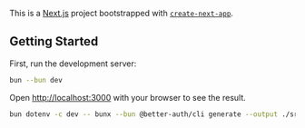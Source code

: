 This is a [Next.js](https://nextjs.org) project bootstrapped with [`create-next-app`](https://nextjs.org/docs/app/api-reference/create-next-app).

## Getting Started

First, run the development server:

```bash
bun --bun dev
```

Open [http://localhost:3000](http://localhost:3000) with your browser to see the result.

```bash
bun dotenv -c dev -- bunx --bun @better-auth/cli generate --output ./src/db/schema.ts
```
